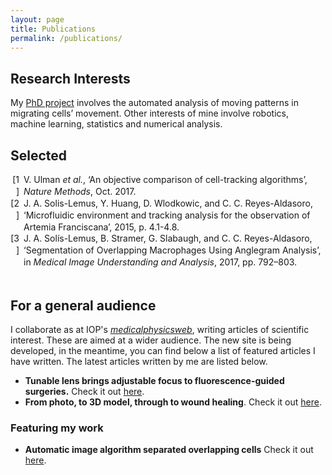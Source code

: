 ```yaml
---
layout: page
title: Publications
permalink: /publications/
---
```

## Research Interests

My [PhD project](https://goo.gl/doP13n) involves the automated analysis of 
moving patterns in migrating cells’ movement. Other interests of mine involve 
robotics, machine learning, statistics and numerical analysis.

## Selected

<div class="csl-bib-body" style="line-height: 1.35; ">
  <div class="csl-entry" style="clear: left; ">
    <div class="csl-left-margin" style="float: left; padding-right: 0.5em;text-align: right; width: 1em;">[1]</div><div class="csl-right-inline" style="margin: 0 .4em 0 1.5em;">V. Ulman <i>et al.</i>, ‘An objective comparison of cell-tracking algorithms’, <i>Nature Methods</i>, Oct. 2017.</div>
    </div>
  <span class="Z3988" title="url_ver=Z39.88-2004&amp;ctx_ver=Z39.88-2004&amp;rfr_id=info%3Asid%2Fzotero.org%3A2&amp;rft_id=info%3Adoi%2F10.1038%2Fnmeth.4473&amp;rft_val_fmt=info%3Aofi%2Ffmt%3Akev%3Amtx%3Ajournal&amp;rft.genre=article&amp;rft.atitle=An%20objective%20comparison%20of%20cell-tracking%20algorithms&amp;rft.jtitle=Nature%20Methods&amp;rft.stitle=Nat%20Meth&amp;rft.volume=advance%20online%20publication&amp;rft.aufirst=Vladim%C3%ADr&amp;rft.aulast=Ulman&amp;rft.au=Vladim%C3%ADr%20Ulman&amp;rft.au=Martin%20Ma%C5%A1ka&amp;rft.au=Klas%20E.%20G.%20Magnusson&amp;rft.au=Olaf%20Ronneberger&amp;rft.au=Carsten%20Haubold&amp;rft.au=Nathalie%20Harder&amp;rft.au=Pavel%20Matula&amp;rft.au=Petr%20Matula&amp;rft.au=David%20Svoboda&amp;rft.au=Miroslav%20Radojevic&amp;rft.au=Ihor%20Smal&amp;rft.au=Karl%20Rohr&amp;rft.au=Joakim%20Jald%C3%A9n&amp;rft.au=Helen%20M.%20Blau&amp;rft.au=Oleh%20Dzyubachyk&amp;rft.au=Boudewijn%20Lelieveldt&amp;rft.au=Pengdong%20Xiao&amp;rft.au=Yuexiang%20Li&amp;rft.au=Siu-Yeung%20Cho&amp;rft.au=Alexandre%20C.%20Dufour&amp;rft.au=Jean-Christophe%20Olivo-Marin&amp;rft.au=Constantino%20C.%20Reyes-Aldasoro&amp;rft.au=Jose%20A.%20Solis-Lemus&amp;rft.au=Robert%20Bensch&amp;rft.au=Thomas%20Brox&amp;rft.au=Johannes%20Stegmaier&amp;rft.au=Ralf%20Mikut&amp;rft.au=Steffen%20Wolf&amp;rft.au=Fred%20A.%20Hamprecht&amp;rft.au=Tiago%20Esteves&amp;rft.au=Pedro%20Quelhas&amp;rft.au=%C3%96mer%20Demirel&amp;rft.au=Lars%20Malmstr%C3%B6m&amp;rft.au=Florian%20Jug&amp;rft.au=Pavel%20Tomancak&amp;rft.au=Erik%20Meijering&amp;rft.au=Arrate%20Mu%C3%B1oz-Barrutia&amp;rft.au=Michal%20Kozubek&amp;rft.au=Carlos%20Ortiz-de-Solorzano&amp;rft.date=2017-10-30&amp;rft.issn=1548-7091&amp;rft.language=en"></span>
  <div class="csl-entry" style="clear: left; ">
    <div class="csl-left-margin" style="float: left; padding-right: 0.5em;text-align: right; width: 1em;">[2]</div><div class="csl-right-inline" style="margin: 0 .4em 0 1.5em;">J. A. Solis-Lemus, Y. Huang, D. Wlodkowic, and C. C. Reyes-Aldasoro, ‘Microfluidic environment and tracking analysis for the observation of Artemia Franciscana’, 2015, p. 4.1-4.8.</div>
  </div>
  <span class="Z3988" title="url_ver=Z39.88-2004&amp;ctx_ver=Z39.88-2004&amp;rfr_id=info%3Asid%2Fzotero.org%3A2&amp;rft_id=info%3Adoi%2F10.5244%2FC.29.MVAB.4&amp;rft_id=urn%3Aisbn%3A978-1-901725-57-5&amp;rft_val_fmt=info%3Aofi%2Ffmt%3Akev%3Amtx%3Abook&amp;rft.genre=proceeding&amp;rft.atitle=Microfluidic%20environment%20and%20tracking%20analysis%20for%20the%20observation%20of%20Artemia%20Franciscana&amp;rft.publisher=British%20Machine%20Vision%20Association&amp;rft.aufirst=Jose%20Alonso&amp;rft.aulast=Solis-Lemus&amp;rft.au=Jose%20Alonso%20Solis-Lemus&amp;rft.au=Yushi%20Huang&amp;rft.au=Donald%20Wlodkowic&amp;rft.au=Constantino%20Carlos%20Reyes-Aldasoro&amp;rft.date=2015&amp;rft.pages=4.1-4.8&amp;rft.spage=4.1&amp;rft.epage=4.8&amp;rft.isbn=978-1-901725-57-5&amp;rft.language=en"></span>
  <div class="csl-entry" style="clear: left; ">
    <div class="csl-left-margin" style="float: left; padding-right: 0.5em;text-align: right; width: 1em;">[3]</div><div class="csl-right-inline" style="margin: 0 .4em 0 1.5em;">J. A. Solís-Lemus, B. Stramer, G. Slabaugh, and C. C. Reyes-Aldasoro, ‘Segmentation of Overlapping Macrophages Using Anglegram Analysis’, in <i>Medical Image Understanding and Analysis</i>, 2017, pp. 792–803.</div>
  </div>
  <span class="Z3988" title="url_ver=Z39.88-2004&amp;ctx_ver=Z39.88-2004&amp;rfr_id=info%3Asid%2Fzotero.org%3A2&amp;rft_id=info%3Adoi%2F10.1007%2F978-3-319-60964-5_69&amp;rft_id=urn%3Aisbn%3A978-3-319-60963-8%20978-3-319-60964-5&amp;rft_val_fmt=info%3Aofi%2Ffmt%3Akev%3Amtx%3Abook&amp;rft.genre=proceeding&amp;rft.atitle=Segmentation%20of%20Overlapping%20Macrophages%20Using%20Anglegram%20Analysis&amp;rft.btitle=Medical%20Image%20Understanding%20and%20Analysis&amp;rft.publisher=Springer%2C%20Cham&amp;rft.series=Communications%20in%20Computer%20and%20Information%20Science&amp;rft.aufirst=Jos%C3%A9%20Alonso&amp;rft.aulast=Sol%C3%ADs-Lemus&amp;rft.au=Jos%C3%A9%20Alonso%20Sol%C3%ADs-Lemus&amp;rft.au=Brian%20Stramer&amp;rft.au=Greg%20Slabaugh&amp;rft.au=Constantino%20Carlos%20Reyes-Aldasoro&amp;rft.date=2017-07-11&amp;rft.pages=792-803&amp;rft.spage=792&amp;rft.epage=803&amp;rft.isbn=978-3-319-60963-8%20978-3-319-60964-5&amp;rft.language=en"></span>
</div>
<br>

## For a general audience

I collaborate as at IOP's [_medicalphysicsweb_](http://medicalphysicsweb.org),
writing articles of scientific interest. These are aimed at a wider audience.
The new site is being developed, in the meantime, you can find below a list of
featured articles I have written. The latest articles written by me are listed 
below.

+ **Tunable lens brings adjustable focus to fluorescence-guided surgeries.**
  Check it out [here](http://medicalphysicsweb.org/cws/article/research/69724).
+ **From photo, to 3D model, through to wound healing**. Check it out
  [here](http://medicalphysicsweb.org/cws/article/research/70241).

### Featuring my work
+ **Automatic image algorithm separated overlapping cells** Check it out
[here](http://medicalphysicsweb.org/cws/article/research/69719).
